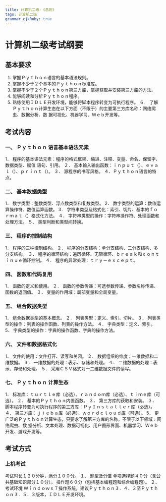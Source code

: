 ```yaml
---
title: 计算机二级-《总则》 
tags: 计算机二级 
grammar_cjkRuby: true
---
```


# 计算机二级考试纲要

##  基本要求

1. 掌握Ｐｙｔｈｏｎ语言的基本语法规则。
2. 掌握不少于２个基本的Ｐｙｔｈｏｎ标准库。
3. 掌握不少于２个Ｐｙｔｈｏｎ第三方库，掌握获取并安装第三方库的方法。
4.  能够阅读和分析Ｐｙｔｈｏｎ程序。
5. 熟练使用ＩＤＬＥ开发环境，能够将脚本程序转变为可执行程序。 ６． 了解Ｐｙｔｈｏｎ计算生态在以下方面（不限于）的主要第三方库名称：网络爬虫、数据分析、数 据可视化、机器学习、Ｗｅｂ开发等。 

## 考试内容

### 一、 Ｐｙｔｈｏｎ 语言基本语法元素 
1． 程序的基本语法元素：程序的格式框架、缩进、注释、变量、命名、保留字、数据类型、赋值 语句、引用。
２． 基本输入输出函数：ｉｎｐｕｔ（）、ｅｖａｌ（）、ｐｒｉｎｔ（）。
３． 源程序的书写风格。
４．Ｐｙｔｈｏｎ语言的特点。
### 二、 基本数据类型 
1． 数字类型：整数类型、浮点数类型和复数类型。 
2． 数字类型的运算：数值运算操作符、数值运算函数。 
3． 字符串类型及格式化：索引、切片、基本的ｆｏｒｍａｔ（）格式化方法。
４． 字符串类型的操作：字符串操作符、处理函数和处理方法。
５． 类型判断和类型间转换。
### 三、 程序的控制结构 
1． 程序的三种控制结构。
２． 程序的分支结构：单分支结构、二分支结构、多分支结构。
３． 程序的循环结构：遍历循环、无限循环、ｂｒｅａｋ和ｃｏｎｔｉｎｕｅ循环控制。
４． 程序的异常处理：ｔｒｙ－ｅｘｃｅｐｔ。
### 四、 函数和代码复用 
1． 函数的定义和使用。
２． 函数的参数传递：可选参数传递、参数名称传递、函数的返回值。 ３． 变量的作用域：局部变量和全局变量。
### 五、 组合数据类型 
1． 组合数据类型的基本概念。
２． 列表类型：定义、索引、切片。
３． 列表类型的操作：列表的操作函数、列表的操作方法。
４． 字典类型：定义、索引。 
5． 字典类型的操作：字典的操作函数、字典的操作方法。
### 六、 文件和数据格式化 
1． 文件的使用：文件打开、读写和关闭。
２． 数据组织的维度：一维数据和二维数据。
３． 一维数据的处理：表示、存储和处理。
４． 二维数据的处理：表示、存储和处理。
５． 采用ＣＳＶ格式对一二维数据文件的读写。
### 七、 Ｐｙｔｈｏｎ 计算生态 
1． 标准库：ｔｕｒｔｌｅ库（必选）、ｒａｎｄｏｍ库（必选）、ｔｉｍｅ库（可选）。
２． 基本的Ｐｙｔｈｏｎ内置函数。
３． 第三方库的获取和安装。
３． 脚本程序转变为可执行程序的第三方库：ＰｙＩｎｓｔａｌｌｅｒ库（必选）。
４． 第三方库：ｊｉｅｂａ库（必选）、ｗｏｒｄｃｌｏｕｄ库（可选）。 
5． 更广泛的Ｐｙｔｈｏｎ计算生态，只要求了解第三方库的名称，不限于以下领域：网络爬虫、数 据分析、文本处理、数据可视化、用户图形界面、机器学习、Ｗｅｂ开发、游戏开发等。 

## 考试方式

### 上机考试
 考试时长１２０分钟，满分１００分。 
 １． 题型及分值 单项选择题４０分（含公共基础知识部分１０分）。 操作题６０分（包括基本编程题和综合编程题）。
 ２． 考试环境 Ｗｉｎｄｏｗｓ７操作系统，建议Ｐｙｔｈｏｎ３．４．２至Ｐｙｔｈｏｎ３．５．３版本，ＩＤＬＥ开发环境。